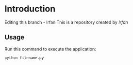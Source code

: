 # Introduction

Editing this branch - Irfan
This is a repository created by *Irfan*


## Usage


Run this command to execute the application:


`python filename.py`
